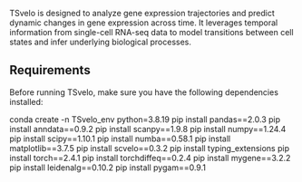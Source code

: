 TSvelo is designed to analyze gene expression trajectories and predict dynamic changes in gene expression across time. It leverages temporal information from single-cell RNA-seq data to model transitions between cell states and infer underlying biological processes.

## Requirements

Before running TSvelo, make sure you have the following dependencies installed:

conda create -n TSvelo_env python=3.8.19
pip install pandas==2.0.3 
pip install anndata==0.9.2
pip install scanpy==1.9.8
pip install numpy==1.24.4
pip install scipy==1.10.1
pip install numba==0.58.1 
pip install matplotlib==3.7.5
pip install scvelo==0.3.2
pip install typing_extensions
pip install torch==2.4.1
pip install torchdiffeq==0.2.4
pip install mygene==3.2.2
pip install leidenalg==0.10.2
pip install pygam==0.9.1 

